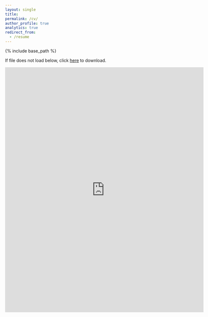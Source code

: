 ```yaml
---
layout: single
title:
permalink: /cv/
author_profile: true
analytics: true
redirect_from:
  - /resume
---
```


{% include base_path %}

If file does not load below, click [here](https://hansy628.github.io/mshan_project/files/CV_2024_Feb_Han.pdf) to download.

<embed src="https://hansy628.github.io/mshan_project/files/CV_2024Jan_Han.pdf" width="650" height="800" type='application/pdf'>
